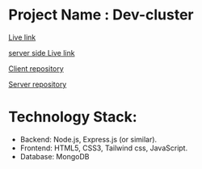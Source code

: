 
# Project Name :  Dev-cluster 


[Live link](https://travel-mate-131.netlify.app) 


[server side Live link](https://vercel.com/jubaer-ahmeds-projects)


[Client repository](https://github.com/jubaer131/Dev-cluster.git)


[Server repository](https://github.com/jubaer131/server-cluster.git)


  
# Technology Stack:

* Backend: Node.js, Express.js (or similar).
* Frontend: HTML5, CSS3, Tailwind css, JavaScript.
* Database: MongoDB 
